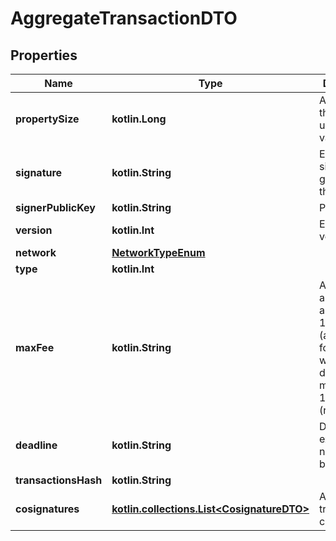 
# AggregateTransactionDTO

## Properties
Name | Type | Description | Notes
------------ | ------------- | ------------- | -------------
**propertySize** | **kotlin.Long** | A number that allows uint 32 values. | 
**signature** | **kotlin.String** | Entity&#39;s signature generated by the signer. | 
**signerPublicKey** | **kotlin.String** | Public key. | 
**version** | **kotlin.Int** | Entity version. | 
**network** | [**NetworkTypeEnum**](NetworkTypeEnum.md) |  | 
**type** | **kotlin.Int** |  | 
**maxFee** | **kotlin.String** | Absolute amount. An amount of 123456789 (absolute) for a mosaic with divisibility 6 means 123.456789 (relative). | 
**deadline** | **kotlin.String** | Duration expressed in number of blocks. | 
**transactionsHash** | **kotlin.String** |  | 
**cosignatures** | [**kotlin.collections.List&lt;CosignatureDTO&gt;**](CosignatureDTO.md) | Array of transaction cosignatures. | 



